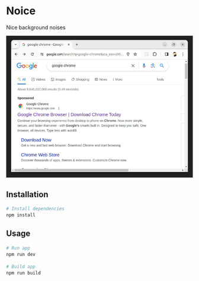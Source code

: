 # Noice

Nice background noises

![](https://github.com/weiying-chen/typerlink/blob/main/demo.gif)

## Installation

```bash
# Install dependencies
npm install
```

## Usage

```bash
# Run app
npm run dev

# Build app
npm run build
```
